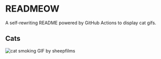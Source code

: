 # READMEOW

A self-rewriting README powered by GitHub Actions to display cat gifs.

## Cats

![cat smoking GIF by sheepfilms](https://media1.giphy.com/media/l0ExdMHUDKteztyfe/200.gif?cid=9acd02da04x1jf6vej1wqngkrsw095s4vv289pa7k3yvl8di&ep=v1_gifs_search&rid=200.gif&ct=g)
